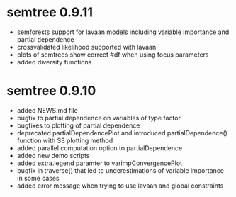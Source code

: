 # semtree 0.9.11

- semforests support for lavaan models including variable importance and partial dependence
- crossvalidated likelihood supported with lavaan
- plots of semtrees show correct #df when using focus parameters
- added diversity functions

# semtree 0.9.10

- added NEWS.md file
- bugfix to partial dependence on variables of type factor
- bugfixes to plotting of partial dependence
- deprecated partialDependencePlot and introduced partialDependence() function with S3 plotting method
- added parallel computation option to partialDependence
- added new demo scripts
- added extra.legend paramter to varimpConvergencePlot
- bugfix in traverse() that led to underestimations of variable importance in some cases
- added error message when trying to use lavaan and global constraints